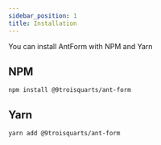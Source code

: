 ```yaml
---
sidebar_position: 1
title: Installation
---
```


You can install AntForm with NPM and Yarn

## NPM

```
npm install @9troisquarts/ant-form
```

## Yarn

```
yarn add @9troisquarts/ant-form
```